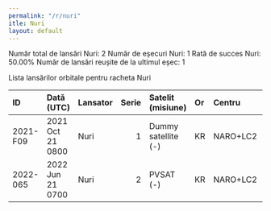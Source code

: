 ```yaml
---
permalink: "/r/nuri"
itle: Nuri
layout: default
---
```


Număr total de lansări Nuri: 2
Număr de eșecuri Nuri: 1
Rată de succes Nuri: 50.00%
Număr de lansări reușite de la ultimul eșec: 1

Lista lansărilor orbitale pentru racheta Nuri


| ID       | Dată (UTC)       | Lansator   |   Serie | Satelit (misiune)   | Or   | Centru   | R   |
|:---------|:-----------------|:-----------|--------:|:--------------------|:-----|:---------|:----|
| 2021-F09 | 2021 Oct 21 0800 | Nuri       |       1 | Dummy satellite (-) | KR   | NARO+LC2 | F   |
| 2022-065 | 2022 Jun 21 0700 | Nuri       |       2 | PVSAT (-)           | KR   | NARO+LC2 | S   |

